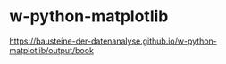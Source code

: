 # w-python-matplotlib

https://bausteine-der-datenanalyse.github.io/w-python-matplotlib/output/book
